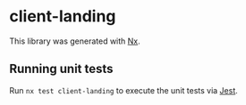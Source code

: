 # client-landing

This library was generated with [Nx](https://nx.dev).

## Running unit tests

Run `nx test client-landing` to execute the unit tests via [Jest](https://jestjs.io).
